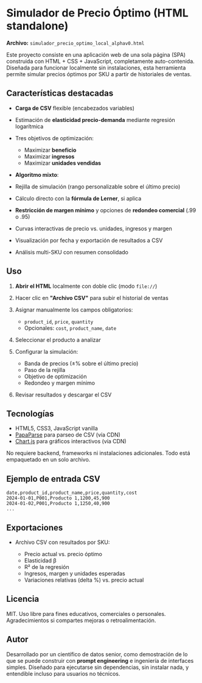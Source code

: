 # Simulador de Precio Óptimo (HTML standalone)

**Archivo:** `simulador_precio_optimo_local_alphav0.html`

Este proyecto consiste en una aplicación web de una sola página (SPA) construida con HTML + CSS + JavaScript, completamente auto-contenida. Diseñada para funcionar localmente sin instalaciones, esta herramienta permite simular precios óptimos por SKU a partir de historiales de ventas.



## Características destacadas

* **Carga de CSV** flexible (encabezados variables)
* Estimación de **elasticidad precio-demanda** mediante regresión logarítmica
* Tres objetivos de optimización:

  * Maximizar **beneficio**
  * Maximizar **ingresos**
  * Maximizar **unidades vendidas**
*  **Algoritmo mixto**:

  * Rejilla de simulación (rango personalizable sobre el último precio)
  * Cálculo directo con la **fórmula de Lerner**, si aplica
* **Restricción de margen mínimo** y opciones de **redondeo comercial** (.99 o .95)
* Curvas interactivas de precio vs. unidades, ingresos y margen
* Visualización por fecha y exportación de resultados a CSV
* Análisis multi-SKU con resumen consolidado



##  Uso

1. **Abrir el HTML** localmente con doble clic (modo `file://`)
2. Hacer clic en **"Archivo CSV"** para subir el historial de ventas
3. Asignar manualmente los campos obligatorios:

   * `product_id`, `price`, `quantity`
   * Opcionales: `cost`, `product_name`, `date`
4. Seleccionar el producto a analizar
5. Configurar la simulación:

   * Banda de precios (±% sobre el último precio)
   * Paso de la rejilla
   * Objetivo de optimización
   * Redondeo y margen mínimo
6. Revisar resultados y descargar el CSV



## Tecnologías

* HTML5, CSS3, JavaScript vanilla
* [PapaParse](https://www.papaparse.com/) para parseo de CSV (vía CDN)
* [Chart.js](https://www.chartjs.org/) para gráficos interactivos (vía CDN)

No requiere backend, frameworks ni instalaciones adicionales. Todo está empaquetado en un solo archivo.



## Ejemplo de entrada CSV

```csv
date,product_id,product_name,price,quantity,cost
2024-01-01,P001,Producto 1,1200,45,900
2024-01-02,P001,Producto 1,1250,40,900
...
```



## Exportaciones

* Archivo CSV con resultados por SKU:

  * Precio actual vs. precio óptimo
  * Elasticidad β
  * R² de la regresión
  * Ingresos, margen y unidades esperadas
  * Variaciones relativas (delta %) vs. precio actual



## Licencia

MIT. Uso libre para fines educativos, comerciales o personales. Agradecimientos si compartes mejoras o retroalimentación.



## Autor

Desarrollado por un científico de datos senior, como demostración de lo que se puede construir con **prompt engineering** e ingeniería de interfaces simples. Diseñado para ejecutarse sin dependencias, sin instalar nada, y entendible incluso para usuarios no técnicos.

